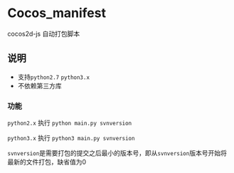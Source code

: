 # Cocos_manifest
cocos2d-js 自动打包脚本

## 说明
* 支持`python2.7` `python3.x`
* 不依赖第三方库

### 功能
`python2.x` 执行 `python main.py svnversion`

`python3.x` 执行 `python3 main.py svnversion`

`svnversion`是需要打包的提交之后最小的版本号，即从`svnversion`版本号开始将最新的文件打包，缺省值为0


